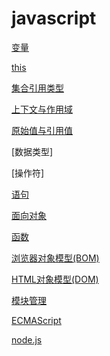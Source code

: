 # javascript

[变量](javascript_variable.md)

[this](javascript_this.md)

[集合引用类型](javascript_集合引用类型.md)

[上下文与作用域](javascript_上下文与作用域.md)

[原始值与引用值](javascript_variable_copy_and_reference.md)

[数据类型]

[操作符]

[语句](javascript_statement.md)

[面向对象](javascript_面向对象.md)

[函数](javascript_function.md)

[浏览器对象模型(BOM)](javascript_BOM.md)

[HTML对象模型(DOM)](javascript_DOM.md)

[模块管理](javascript_module.md)

[ECMAScript](ECMAScript_正则表达式.md)

[node.js](javascript_node_js.md)